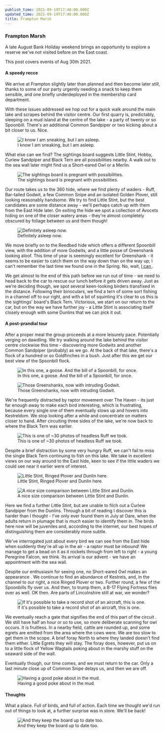 ```yaml
---
publish_time: 2021-09-19T17:40:00.000Z
updated_time: 2021-09-19T17:40:00.000Z
title: Frampton Marsh
---
```


### Frampton Marsh

A late August Bank Holiday weekend brings an opportunity to explore a reserve
 we've not visited before on the East coast.
 
This post covers events of Aug 30th 2021.

#### A speedy recce

We arrive at Frampton slightly later than planned and then become later
 still, thanks to some of our party urgently needing a snack to keep
 them sensible, and one briefly underdeployed in the membership card department.

With these issues addressed we hop out for a quick walk around the main lake and
 scrapes behind the visitor centre. Our first quarry is, predictably, sleeping 
 on a mud island at the centre of the lake - a party of twenty or so
  Spoonbill. There's an additional Common Sandpiper or two kicking about a
 bit closer to us. Nice.

<figure class="figure">
  <img
    src="sneaky-spoonbill.png"
    class="figure-img img-fluid rounded"
    alt="I know I am sneaking, but I am asleep."/>
  <figcaption class="figure-caption text-center">
    I know I am sneaking, but I am asleep.
  </figcaption>
</figure>

What else can we find? The sightings board suggests
 Little Stint, Hobby, Curlew Sandpiper and Black Tern are all possibilities
nearby. A walk out to the sea wall later might find us a Short-eared Owl or
a Merlin.

<figure class="figure">
  <img
    src="sightings-board-i.png"
    class="figure-img img-fluid rounded"
    alt="The sightings board is pregnant with possibilities."/>
  <figcaption class="figure-caption text-center">
    The sightings board is pregnant with possibilities.
  </figcaption>
</figure>

Our route takes us to the 360 hide, where we find plenty of waders - Ruff, 
Bar-tailed Godwit, a few Common Snipe and an isolated Golden Plover, still
looking reasonably handsome. We try to find Little Stint, but the best
candidates are some distance away - we'll perhaps catch up with them from
the East Hide later. On exiting the hide we spot a collection of Avocets
hiding on one of the closer watery areas - they're almost completely
obscured by foliage between us and them though!

<figure class="figure">
  <img
    src="sleeping-spoonbills.png"
    class="figure-img img-fluid rounded"
    alt="Definitely asleep now."/>
  <figcaption class="figure-caption text-center">
    Definitely asleep now.
  </figcaption>
</figure>

We move briefly on to the Reedbed hide which offers a different Spoonbill
view, with the addition of more Godwits, and a little posse of Greenshank
looking aloof. This time of year is seemingly excellent for Greenshank - it
seems to be easier to catch them on the way down than on the way up; I can't
remember the last time we found one in the Spring. No, wait, [I can
](/features/a-200-bird-year/part-15-cuckoo.html). 

We get almost to the end of this path before we run out of time - we need to
head back to the car to rescue our lunch before it gets driven away. Just as
we're deciding though, we spot several keen-looking birders transfixed in
the distance. Following their binoculars, we find a tern of some sort fishing
in a channel off to our right, and with a bit of squinting it's clear to us
this is the sightings' board's Black Tern. Victorious, we start on our return
to the car, but on the way we have further joy - a Little Stint is
associating itself closely enough with some Dunlins that we can pick it out.

#### A post-prandial tour

After a proper meal the group proceeds at a more leisurely pace. Potentially
verging on dawdling. We try walking around the lake behind the visitor
centre clockwise this time - discovering more Godwits and another Common
Sandpiper (probably) as we go. At the back of that lake, there's a flock of a
hundred or so Goldfinches in a bush. Just after this we get our best view of
the Spoonbill flock.

<figure class="figure">
  <img
    src="spoonbills-with-goose.png"
    class="figure-img img-fluid rounded"
    alt="In this one, a goose. And the bill of a Spoonbill, for once."/>
  <figcaption class="figure-caption text-center">
    In this one, a goose. And the bill of a Spoonbill, for once.
  </figcaption>
</figure>

<figure class="figure">
  <img
    src="greenshank.png"
    class="figure-img img-fluid rounded"
    alt="Those Greenshanks, now with intruding Godwit."/>
  <figcaption class="figure-caption text-center">
    Those Greenshanks, now with intruding Godwit.
  </figcaption>
</figure>

We're frequently distracted by raptor movement over The Haven - its just far
enough away to make each bird interesting, which is frustrating, because
every single one of them eventually slows up and hovers into Kestreldom. We
stop looking after a while and concentrate on matters closer to hand. After
circuiting three sides of the lake, we're now back to where the Black Tern
was earlier.

<figure class="figure">
  <img
    src="hungry-ruff.png"
    class="figure-img img-fluid rounded"
    alt="This is one of ~30 photos of headless Ruff we took."/>
  <figcaption class="figure-caption text-center">
    This is one of ~30 photos of headless Ruff we took.
  </figcaption>
</figure>

Despite a brief distraction by some very hungry Ruff, we can't fail to miss
the single Black Tern continuing to fish on this lake. We take in excellent
views on our way around to the East hide, keen to see if the little waders
we could see near it earlier were of interest.

<figure class="figure">
  <img
    src="three-waders.png"
    class="figure-img img-fluid rounded"
    alt="Little Stint, Ringed Plover and Dunlin here."/>
  <figcaption class="figure-caption text-center">
    Little Stint, Ringed Plover and Dunlin here.
  </figcaption>
</figure>

<figure class="figure">
  <img
    src="stint-and-dunlin.png"
    class="figure-img img-fluid rounded"
    alt="A nice size comparison between Little Stint and Dunlin."/>
  <figcaption class="figure-caption text-center">
    A nice size comparison between Little Stint and Dunlin.
  </figcaption>
</figure>

Here we find a further Little Stint, but are unable to filch out a Curlew
Sandpiper from the Dunlins. Through a bit of reading I discover this is
harder than I thought - I've only ever found them in July at Oare, when the
adults return in plumage that is _much_ easier to identify them in. The
birds here now will be juveniles and, according to the internet, our best
hopes of distinguishing them are considerably more subtle.

We've interrogated just about every bird we can see from the East hide when
suddenly they're all up in the air - a raptor must be inbound! We manage to
get a bead on it as it rockets through from left to right - a young
Peregrine Falcon, we think. Its arrival is our advent - we have an
 appointment with the sea wall.

Despite our enthusiasm for seeing one, no Short-eared Owl makes an appearance
. We continue to find an abundance of Kestrels, and, in the channel to our
right, a nice Ringed Plover or two. Further round, a few of the Spoonbills
fly over us. And then, to trump them, a B-17 Flying Fortress flies over as
well. OK then. Are parts of Lincolnshire still at war, we wonder?

<figure class="figure">
  <img
    src="flying-fortress.png"
    class="figure-img img-fluid rounded"
    alt="If it's possible to take a record shot of an aircraft, this is one."/>
  <figcaption class="figure-caption text-center">
    If it's possible to take a record shot of an aircraft, this is one.
  </figcaption>
</figure>

We eventually reach a gate that signifies the end of this part of the circuit
. We still have half an hour or so to use, so more deliberate scanning for
 owl occurs. It is fruitless. In a nearby field, cattle are rounded up, and
some egrets are emitted from the area where the cows were. We are too slow to
get them in the scope. A brief foray North to where they landed doesn't find
them either. Little Egrets they will stay. The foray does, however, put us on
 to a little flock of Yellow Wagtails poking about in the marshy stuff on the
  seaward side of the wall.

Eventually though, our time comes, and we must return to the car. Only a last
 minute close up of Common Snipe delays us, and then we are off.

<figure class="figure">
  <img
    src="common-snipe.png"
    class="figure-img img-fluid rounded"
    alt="Having a good poke about in the mud."/>
  <figcaption class="figure-caption text-center">
    Having a good poke about in the mud.
  </figcaption>
</figure>

#### Thoughts

What a place. Full of birds, and full of action. Each time we thought we'd
 run out of things to look at, a further surprise was in store. We'll be back!
 
<figure class="figure">
  <img
    src="sightings-board-ii.png"
    class="figure-img img-fluid rounded"
    alt="And they keep the board up to date too."/>
  <figcaption class="figure-caption text-center">
    And they keep the board up to date too.
  </figcaption>
</figure>